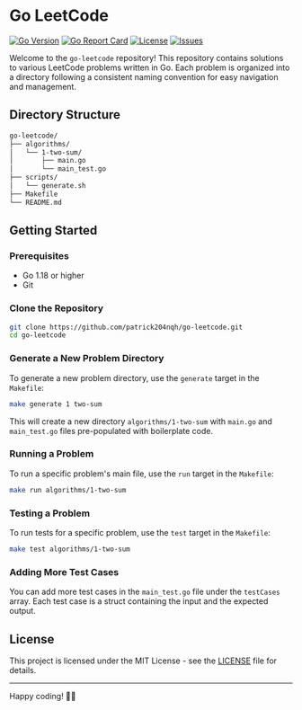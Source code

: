 # Go LeetCode

[![Go Version](https://img.shields.io/github/go-mod/go-version/patrick204nqh/go-leetcode)](https://golang.org/)
[![Go Report Card](https://goreportcard.com/badge/github.com/patrick204nqh/go-leetcode)](https://goreportcard.com/report/github.com/patrick204nqh/go-leetcode)
[![License](https://img.shields.io/github/license/patrick204nqh/go-leetcode)](https://github.com/patrick204nqh/go-leetcode/blob/main/LICENSE)
[![Issues](https://img.shields.io/github/issues/patrick204nqh/go-leetcode)](https://github.com/patrick204nqh/go-leetcode/issues)

Welcome to the `go-leetcode` repository! This repository contains solutions to various LeetCode problems written in Go. Each problem is organized into a directory following a consistent naming convention for easy navigation and management.

## Directory Structure

```bash
go-leetcode/
├── algorithms/
│   └── 1-two-sum/
│       ├── main.go
│       └── main_test.go
├── scripts/
│   └── generate.sh
├── Makefile
└── README.md
```

## Getting Started

### Prerequisites

- Go 1.18 or higher
- Git

### Clone the Repository

```sh
git clone https://github.com/patrick204nqh/go-leetcode.git
cd go-leetcode
```

### Generate a New Problem Directory

To generate a new problem directory, use the `generate` target in the `Makefile`:

```sh
make generate 1 two-sum
```

This will create a new directory `algorithms/1-two-sum` with `main.go` and `main_test.go` files pre-populated with boilerplate code.

### Running a Problem

To run a specific problem's main file, use the `run` target in the `Makefile`:

```sh
make run algorithms/1-two-sum
```

### Testing a Problem

To run tests for a specific problem, use the `test` target in the `Makefile`:

```sh
make test algorithms/1-two-sum
```

### Adding More Test Cases

You can add more test cases in the `main_test.go` file under the `testCases` array. Each test case is a struct containing the input and the expected output.

## License

This project is licensed under the MIT License - see the [LICENSE](https://github.com/patrick204nqh/go-leetcode/tree/main?tab=MIT-1-ov-file) file for details.

---

Happy coding! 🔨🚀
